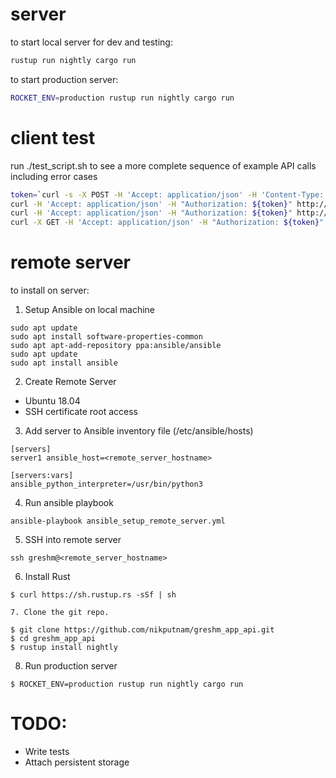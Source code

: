 # server

to start local server for dev and testing:

```sh
rustup run nightly cargo run
```

to start production server:

```sh
ROCKET_ENV=production rustup run nightly cargo run
```


# client test

run ./test_script.sh to see a more complete sequence of example API calls including error cases

```sh
token=`curl -s -X POST -H 'Accept: application/json' -H 'Content-Type: application/json' --data '{"username":"nik","password":"cows"}' http://localhost:8000/auth`
curl -H 'Accept: application/json' -H "Authorization: ${token}" http://localhost:8000/recent
curl -H 'Accept: application/json' -H "Authorization: ${token}" http://localhost:8000/balance
curl -X GET -H 'Accept: application/json' -H "Authorization: ${token}" http://localhost:8000/spend/bob/1200.00
```

# remote server

to install on server:

1. Setup Ansible on local machine

```
sudo apt update
sudo apt install software-properties-common
sudo apt apt-add-repository ppa:ansible/ansible
sudo apt update
sudo apt install ansible
```

2. Create Remote Server
 - Ubuntu 18.04
 - SSH certificate root access

3. Add server to Ansible inventory file (/etc/ansible/hosts)

```
[servers]
server1 ansible_host=<remote_server_hostname>

[servers:vars]
ansible_python_interpreter=/usr/bin/python3
```

4. Run ansible playbook

```
ansible-playbook ansible_setup_remote_server.yml
```

5. SSH into remote server

```
ssh greshm@<remote_server_hostname>
```

6. Install Rust

```
$ curl https://sh.rustup.rs -sSf | sh

7. Clone the git repo.

$ git clone https://github.com/nikputnam/greshm_app_api.git
$ cd greshm_app_api
$ rustup install nightly
```

8. Run production server
```
$ ROCKET_ENV=production rustup run nightly cargo run
```


# TODO:

* Write tests
* Attach persistent storage 
